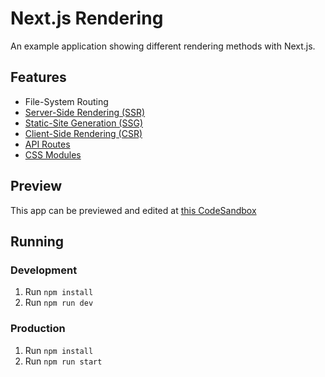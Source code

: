 # Next.js Rendering

An example application showing different rendering methods with Next.js.

## Features

- File-System Routing
- [Server-Side Rendering (SSR)](src/pages/ssr.js)
- [Static-Site Generation (SSG)](src/pages/ssg.js)
- [Client-Side Rendering (CSR)](src/pages/csr.js)
- [API Routes](src/pages/api/fakeCars.js)
- [CSS Modules](src/components/Car/Car.module.css)

## Preview

This app can be previewed and edited at [this CodeSandbox](https://codesandbox.io/s/github/Josh-McFarlin/nextjs-rendering)

## Running

### Development

1. Run `npm install`
2. Run `npm run dev`

### Production

1. Run `npm install`
2. Run `npm run start`
